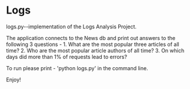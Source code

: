 # Logs

logs.py--implementation of the Logs Analysis Project.

The application connects to the News db and print out answers
to the following 3 questions -
    1. What are the most popular three articles of all time?
    2. Who are the most popular article authors of all time?
    3. On which days did more than 1% of requests lead to errors?

To run please print - 'python logs.py' in the command line.

Enjoy!
